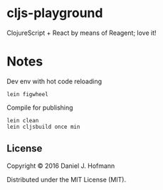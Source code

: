 # cljs-playground

ClojureScript + React by means of Reagent; love it!

# Notes

Dev env with hot code reloading

    lein figwheel

Compile for publishing

    lein clean
    lein cljsbuild once min

## License

Copyright © 2016 Daniel J. Hofmann

Distributed under the MIT License (MIT).
